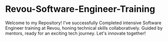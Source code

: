 # Revou-Software-Engineer-Training
Welcome to my Repository! I've successfully Completed intensive Software Engineer training at Revou, honing technical skills collaboratively. Guided by mentors, ready for an exciting tech journey. Let's innovate together!
